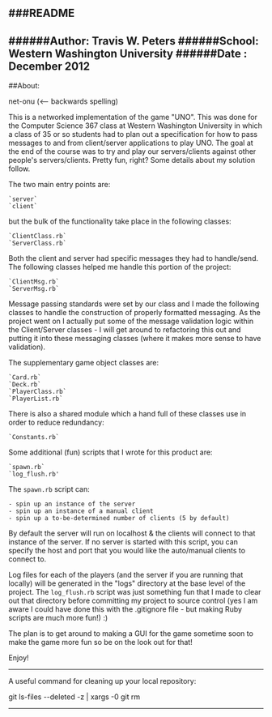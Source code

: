 ###README
----------------------------------------------------------------
######Author: Travis W. Peters
######School: Western Washington University
######Date  : December 2012
----------------------------------------------------------------

##About:

net-onu (<-- backwards spelling)

  This is a networked implementation of the game "UNO". This was done for the 
  Computer Science 367 class at Western Washington University in which a class
  of 35 or so students had to plan out a specification for how to pass messages
  to and from client/server applications to play UNO. The goal at the end of 
  the course was to try and play our servers/clients against other people's
  servers/clients. Pretty fun, right? Some details about my solution follow.

The two main entry points are:

    `server`
    `client`

but the bulk of the functionality take place in the following classes:

    `ClientClass.rb`
    `ServerClass.rb`

Both the client and server had specific messages they had to handle/send.
The following classes helped me handle this portion of the project:

    `ClientMsg.rb`
    `ServerMsg.rb`
    
Message passing standards were set by our class and I made the following
classes to handle the construction of properly formatted messaging. As
the project went on I actually put some of the message validation logic
within the Client/Server classes - I will get around to refactoring this
out and putting it into these messaging classes (where it makes more sense
to have validation).

The supplementary game object classes are:
    
    `Card.rb`
    `Deck.rb`
    `PlayerClass.rb`
    `PlayerList.rb`
    
There is also a shared module which a hand full of these classes
use in order to reduce redundancy:

    `Constants.rb`

Some additional (fun) scripts that I wrote for this product are:

    `spawn.rb`
    `log_flush.rb'

The `spawn.rb` script can:

    - spin up an instance of the server
    - spin up an instance of a manual client
    - spin up a to-be-determined number of clients (5 by default)

By default the server will run on localhost & the clients will connect to 
that instance of the server. If no server is started with this script, you
can specify the host and port that you would like the auto/manual clients to
connect to. 

Log files for each of the players (and the server if you are running that
locally) will be generated in the "logs" directory at the base level of
the project. The `log_flush.rb` script was just something fun that I made
to clear out that directory before committing my project to source control
(yes I am aware I could have done this with the .gitignore file - but making
Ruby scripts are much more fun!) :)

The plan is to get around to making a GUI for the game sometime soon to make
the game more fun so be on the look out for that!

Enjoy!

----------------------------------------------------------------

A useful command for cleaning up your local repository:

git ls-files --deleted -z | xargs -0 git rm

----------------------------------------------------------------

